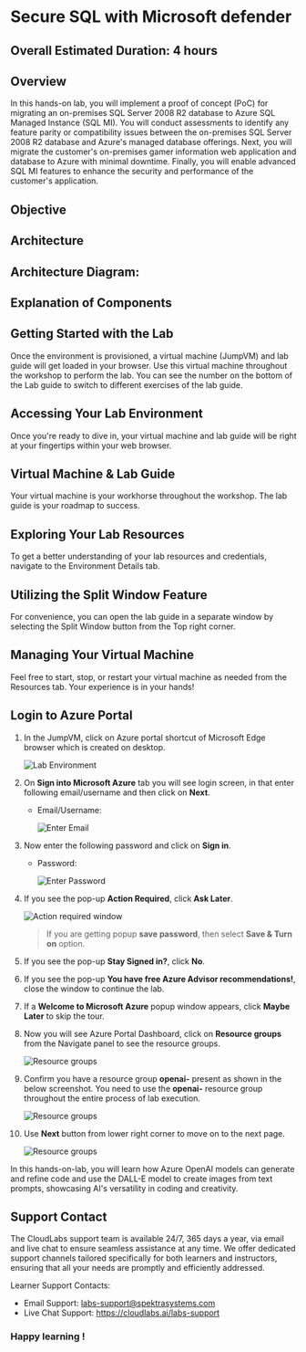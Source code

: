 # Secure SQL with Microsoft defender

## Overall Estimated Duration: 4 hours

## Overview

In this hands-on lab, you will implement a proof of concept (PoC) for migrating an on-premises SQL Server 2008 R2 database to Azure SQL Managed Instance (SQL MI). You will conduct assessments to identify any feature parity or compatibility issues between the on-premises SQL Server 2008 R2 database and Azure's managed database offerings. Next, you will migrate the customer's on-premises gamer information web application and database to Azure with minimal downtime. Finally, you will enable advanced SQL MI features to enhance the security and performance of the customer's application.

## Objective

## Architecture

## Architecture Diagram:

## Explanation of Components

## Getting Started with the Lab
Once the environment is provisioned, a virtual machine (JumpVM) and lab guide will get loaded in your browser. Use this virtual machine throughout the workshop to perform the lab. You can see the number on the bottom of the Lab guide to switch to different exercises of the lab guide.

## Accessing Your Lab Environment
Once you're ready to dive in, your virtual machine and lab guide will be right at your fingertips within your web browser.

## Virtual Machine & Lab Guide
Your virtual machine is your workhorse throughout the workshop. The lab guide is your roadmap to success.

## Exploring Your Lab Resources
To get a better understanding of your lab resources and credentials, navigate to the Environment Details tab.

## Utilizing the Split Window Feature
For convenience, you can open the lab guide in a separate window by selecting the Split Window button from the Top right corner.

## Managing Your Virtual Machine
Feel free to start, stop, or restart your virtual machine as needed from the Resources tab. Your experience is in your hands!

## Login to Azure Portal
1. In the JumpVM, click on Azure portal shortcut of Microsoft Edge browser which is created on desktop.

   ![](../media/azureportal_icon1.png "Lab Environment")
   
1. On **Sign into Microsoft Azure** tab you will see login screen, in that enter following email/username and then click on **Next**. 
   * Email/Username: <inject key="AzureAdUserEmail"></inject>
   
     ![](../media/image7.png "Enter Email")
     
1. Now enter the following password and click on **Sign in**.
   * Password: <inject key="AzureAdUserPassword"></inject>
   
     ![](../media/image8.png "Enter Password")
     
1. If you see the pop-up **Action Required**, click **Ask Later**.

     ![](../media/asklater.png "Action required window")
     
    > If you are getting popup **save password**, then select **Save & Turn on** option.
       
1. If you see the pop-up **Stay Signed in?**, click **No**.

1. If you see the pop-up **You have free Azure Advisor recommendations!**, close the window to continue the lab.

1. If a **Welcome to Microsoft Azure** popup window appears, click **Maybe Later** to skip the tour.

1. Now you will see Azure Portal Dashboard, click on **Resource groups** from the Navigate panel to see the resource groups.

     ![](../media/select-rg.png "Resource groups")

1. Confirm you have a resource group **openai-<inject key="Deployment-id" enableCopy="false"/>** present as shown in the below screenshot. You need to use the **openai-<inject key="Deployment-id" enableCopy="false"/>** resource group throughout the entire process of lab execution.

     ![](../media/rg.png "Resource groups")
   
1. Use **Next** button from lower right corner to move on to the next page.

   ![](../media/next1.png "Resource groups")

In this hands-on-lab, you will learn how Azure OpenAI models can generate and refine code and use the DALL-E model to create images from text prompts, showcasing AI's versatility in coding and creativity.

## Support Contact
 
The CloudLabs support team is available 24/7, 365 days a year, via email and live chat to ensure seamless assistance at any time. We offer dedicated support channels tailored specifically for both learners and instructors, ensuring that all your needs are promptly and efficiently addressed.

Learner Support Contacts:

- Email Support: labs-support@spektrasystems.com
- Live Chat Support: https://cloudlabs.ai/labs-support

### Happy learning !
